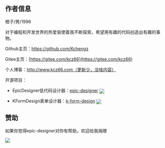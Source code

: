 ## 作者信息

橙子/男/1996

对于编程和开发世界的热爱驱使着我不断探索，希望用有趣的代码创造出有趣的事物。

Github主页：https://github.com/Kchengz

Gitee主页：[https://gitee.com/kcz66](https://gitee.com/kcz66)



个人博客：http://www.kcz66.com（更新少，没啥内容）

开源项目：

- EpicDesigner低代码设计器：[epic-designer](https://gitee.com/kcz66/epic-designer) <img src="https://gitee.com/kcz66/epic-designer/badge/star.svg" style="display: inline; top: 6px; border-radius: 0px;transform: translateY(5px);" />

- KFormDesign表单设计器：[k-form-design](https://gitee.com/kcz66/k-form-design) <img src="https://gitee.com/kcz66/k-form-design/badge/star.svg" style="display: inline; top: 6px; border-radius: 0px;transform: translateY(5px);" />


## 赞助
如果你觉得epic-designer对你有帮助，欢迎给我捐赠

![](https://epic.kcz66.com/static/donation.png)